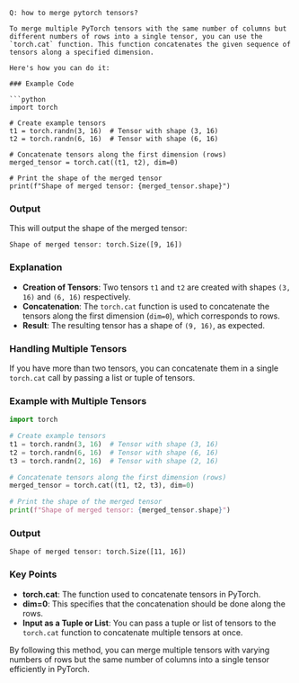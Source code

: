 ```
Q: how to merge pytorch tensors?

To merge multiple PyTorch tensors with the same number of columns but different numbers of rows into a single tensor, you can use the `torch.cat` function. This function concatenates the given sequence of tensors along a specified dimension.

Here's how you can do it:

### Example Code

```python
import torch

# Create example tensors
t1 = torch.randn(3, 16)  # Tensor with shape (3, 16)
t2 = torch.randn(6, 16)  # Tensor with shape (6, 16)

# Concatenate tensors along the first dimension (rows)
merged_tensor = torch.cat((t1, t2), dim=0)

# Print the shape of the merged tensor
print(f"Shape of merged tensor: {merged_tensor.shape}")
```

### Output

This will output the shape of the merged tensor:

```
Shape of merged tensor: torch.Size([9, 16])
```

### Explanation

- **Creation of Tensors**: Two tensors `t1` and `t2` are created with shapes `(3, 16)` and `(6, 16)` respectively.
- **Concatenation**: The `torch.cat` function is used to concatenate the tensors along the first dimension (`dim=0`), which corresponds to rows.
- **Result**: The resulting tensor has a shape of `(9, 16)`, as expected.

### Handling Multiple Tensors

If you have more than two tensors, you can concatenate them in a single `torch.cat` call by passing a list or tuple of tensors.

### Example with Multiple Tensors

```python
import torch

# Create example tensors
t1 = torch.randn(3, 16)  # Tensor with shape (3, 16)
t2 = torch.randn(6, 16)  # Tensor with shape (6, 16)
t3 = torch.randn(2, 16)  # Tensor with shape (2, 16)

# Concatenate tensors along the first dimension (rows)
merged_tensor = torch.cat((t1, t2, t3), dim=0)

# Print the shape of the merged tensor
print(f"Shape of merged tensor: {merged_tensor.shape}")
```

### Output

```
Shape of merged tensor: torch.Size([11, 16])
```

### Key Points

- **torch.cat**: The function used to concatenate tensors in PyTorch.
- **dim=0**: This specifies that the concatenation should be done along the rows.
- **Input as a Tuple or List**: You can pass a tuple or list of tensors to the `torch.cat` function to concatenate multiple tensors at once.

By following this method, you can merge multiple tensors with varying numbers of rows but the same number of columns into a single tensor efficiently in PyTorch.

```